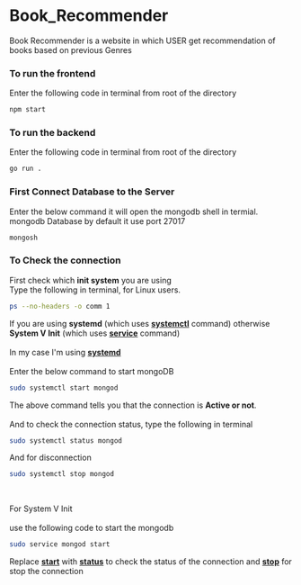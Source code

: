 # Book_Recommender
Book Recommender is a website in which USER get recommendation of books based on previous Genres 

### To run the frontend 
Enter the following code in terminal from root of the directory
```bash
npm start
```
### To run the backend
Enter the following code in terminal from root of the directory
```bash
go run .
```
### First Connect Database to the Server
Enter the below command it will open the mongodb shell in termial.<br>
mongodb Database by default it use port 27017
```bash
mongosh
```
### To Check the connection<br>
First check which **init system** you are using<br>
Type the following in terminal, for Linux users.
```bash
ps --no-headers -o comm 1
```
If you are using **systemd** (which uses <ins>**systemctl**</ins> command) otherwise **System V Init** (which uses <ins>**service**</ins> command)<br><br>
In my case I'm using <ins>**systemd**</ins><br>
<br>
Enter the below command to start mongoDB
```bash
sudo systemctl start mongod
```
The above command tells you that the connection is **Active or not**.<br>
<br>
And to check the connection status, type the following in terminal
```bash
sudo systemctl status mongod
```
And for disconnection
```bash
sudo systemctl stop mongod
```
<br>

For System V Init 
<br>
<br>
use the following code to start the mongodb

```bash 
sudo service mongod start
```
Replace <ins>**start**</ins> with <ins>**status**</ins> to check the status of the connection and <ins>**stop**</ins> for stop the connection
